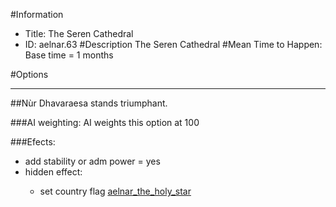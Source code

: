 #Information
 - Title: The Seren Cathedral
 - ID: aelnar.63
#Description
The Seren Cathedral
#Mean Time to Happen:
Base time = 1 months

#Options

___
##Nùr Dhavaraesa stands triumphant.

###AI weighting:
AI weights this option at 100


###Efects:<ul><li>add stability or adm power = yes</li><li>hidden effect:</li><ul><li>set country flag [aelnar_the_holy_star](../flags/aelnar_the_holy_star.md)</li></ul></ul>
